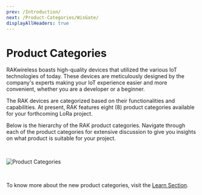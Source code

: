 ```yaml
---
prev: /Introduction/
next: /Product-Categories/WisGate/
displayAllHeaders: true
---
```


# Product Categories

RAKwireless boasts high-quality devices that utilized the various IoT technologies of today. These devices are meticulously designed by the company's experts making your IoT experience easier and more convenient, whether you are a developer or a beginner.

The RAK devices are categorized based on their functionalities and capabilities. At present, RAK features eight (8) product categories available for your forthcoming LoRa project. 

Below is the hierarchy of the RAK product categories. Navigate through each of the product categories for extensive discussion to give you insights on what product is suitable for your project.

<br>

![Product Categories](/assets/rakwireless/product-categories/RAK-product-hierarchy-horizontal.png)

<br>

To know more about the new product categories, visit the [Learn Section](/Knowledge-Hub/Learn/RAKwireless-New-Structure-of-the-Documentation-Center/).